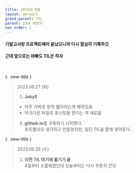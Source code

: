 ```yaml
---
title: 2023년 6월
layout: default
grand_parent: TIL
parent: 23년 하반기
nav_order: 1
---
```


#### 기말고사랑 프로젝트페어 끝났으니까 다시 열심히 기록하깃
#### 근데 앞으로는 바빠도 TIL은 하자
<br>

{: .new-title }
> 2023.06.27 (화)
> 
> 1. **Jekyll**<br>
> - 아주 가벼운 정적 웹이라는게 매력있음
> - 마크다운 파일로 포스팅을 한다는 게 새로움
> 
> 2. **github.io**를 구축하기 시작했다.<br>
> 포트폴리오 생각하고 만들었지만, 일단 TIL을 함께 넣어둔다.

{: .new-title }
> 2023.06.28 (수)
> 
> 1. **이전 TIL 여기에 옮기기 끝**<br>
> 4월부터 소홀해졌던데 오늘부터는 다시 꾸준히 간닷
